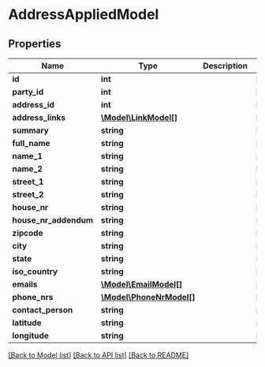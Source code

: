 # AddressAppliedModel

## Properties
Name | Type | Description | Notes
------------ | ------------- | ------------- | -------------
**id** | **int** |  | [optional] 
**party_id** | **int** |  | [optional] 
**address_id** | **int** |  | [optional] 
**address_links** | [**\Model\LinkModel[]**](LinkModel.md) |  | [optional] 
**summary** | **string** |  | [optional] 
**full_name** | **string** |  | [optional] 
**name_1** | **string** |  | [optional] 
**name_2** | **string** |  | [optional] 
**street_1** | **string** |  | [optional] 
**street_2** | **string** |  | [optional] 
**house_nr** | **string** |  | [optional] 
**house_nr_addendum** | **string** |  | [optional] 
**zipcode** | **string** |  | [optional] 
**city** | **string** |  | [optional] 
**state** | **string** |  | [optional] 
**iso_country** | **string** |  | [optional] 
**emails** | [**\Model\EmailModel[]**](EmailModel.md) |  | [optional] 
**phone_nrs** | [**\Model\PhoneNrModel[]**](PhoneNrModel.md) |  | [optional] 
**contact_person** | **string** |  | [optional] 
**latitude** | **string** |  | [optional] 
**longitude** | **string** |  | [optional] 

[[Back to Model list]](../README.md#documentation-for-models) [[Back to API list]](../README.md#documentation-for-api-endpoints) [[Back to README]](../README.md)


